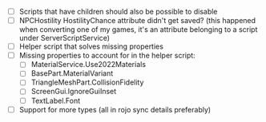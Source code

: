 - [ ] Scripts that have children should also be possible to disable
- [ ] NPCHostility HostilityChance attribute didn't get saved? (this happened when converting one of my games, it's an attribute belonging to a script under ServerScriptService)
- [ ] Helper script that solves missing properties
- [ ] Missing properties to account for in the helper script:
    - [ ] MaterialService.Use2022Materials
    - [ ] BasePart.MaterialVariant
    - [ ] TriangleMeshPart.CollisionFidelity
    - [ ] ScreenGui.IgnoreGuiInset
    - [ ] TextLabel.Font
- [ ] Support for more types (all in rojo sync details preferably)